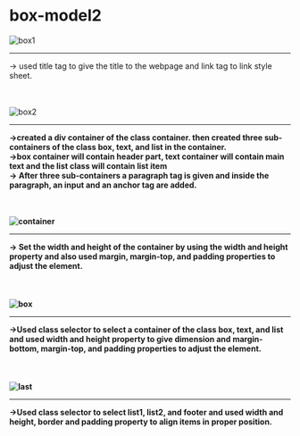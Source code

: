 # box-model2
![box1](https://github.com/jaitensahu/box-model2/assets/127736781/a8620154-97fb-46f9-a936-ef106d6675e3)
<br><hr>
-> used title tag to give the title to the webpage and link tag to link style sheet.
<br><br><br>

![box2](https://github.com/jaitensahu/box-model2/assets/127736781/eeccb0bd-0371-4e6c-bcf7-dea3fad0abff)
<b><hr>
->created a div container of the class container. then created three sub-containers of the class box, text, and list in the container. <br>
->box container will contain header part, text container will contain main text and the list class will contain list item<br>
-> After three sub-containers a paragraph tag is given and inside the paragraph, an input and an anchor tag are added.<br>
<br><br>

![container](https://github.com/jaitensahu/box-model2/assets/127736781/b057e3f3-8e24-4f80-be13-44ae17be03f4)
<br><hr>
-> Set the width and height of the container by using the width and height property and also used margin, margin-top, and padding properties to adjust the element.<br>
<br><br><br>
![box](https://github.com/jaitensahu/box-model2/assets/127736781/23544eb2-0c4c-464e-884f-28d5e3eca4b4)
<br><hr>
->Used class selector to select a container of the class box, text, and list and used width and height property to give dimension and margin-bottom, margin-top, and padding properties to adjust the element.<br>
<br><br><br>
![last](https://github.com/jaitensahu/box-model2/assets/127736781/146e0df8-f624-4118-84a9-d0cef15a5456)
<br><hr>
->Used class selector to select list1, list2, and footer and used width and height, border and padding property to align items in proper position.
<br>

